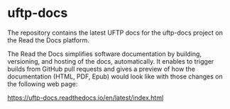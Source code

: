 # uftp-docs

The repository contains the latest UFTP docs for the uftp-docs project on the Read the Docs platform.

The Read the Docs simplifies software documentation by building, versioning, and hosting of the docs, automatically. It  enables to trigger builds from GitHub pull requests and gives a preview of how the documentation (HTML, PDF, Epub) would look like with those changes on the following web page:

https://uftp-docs.readthedocs.io/en/latest/index.html


